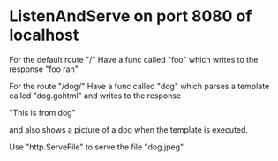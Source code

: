 # ListenAndServe on port 8080 of localhost

For the default route "/" Have a func called "foo" which writes to the response "foo ran"

For the route "/dog/" Have a func called "dog" which parses a template called "dog.gohtml" and writes to the response

"This is from dog"

and also shows a picture of a dog when the template is executed.

Use "http.ServeFile" to serve the file "dog.jpeg"

